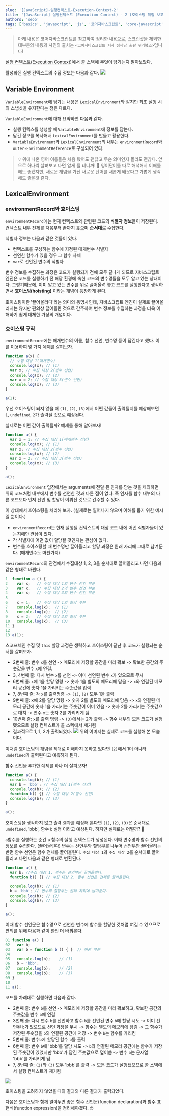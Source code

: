```yaml
---
slug: '[JavaScript]-실행컨택스트-Execution-Context-2'
title: '[JavaScript] 실행컨택스트 (Execution Context) - 2 (호이스팅 직접 보고👀 이해하기💡)'
authors: 'seob'
tags: ['basics', 'javascript', 'js', '코어자바스크립트', 'core-javascript']
---
```


> 아래 내용은 코어자바스크립트를 참고하여 정리한 내용으로, 스크린샷을 제외한 대부분의 내용과 사진의 출처는 `<코어자바스크립트 저자 정재남 출판 위키복스>`입니다!

[실행 컨텍스트(Execution Context)](https://velog.io/@seob/%EC%8B%A4%ED%96%89-%EC%BB%A8%ED%85%8D%EC%8A%A4%ED%8A%B8-Execution-Context)에서 콜 스택에 무엇이 담기는지 알아보았다.

<!--truncate-->

활성화된 실행 컨텍스트의 수집 정보는 다음과 같다.
![](https://images.velog.io/images/seob/post/6e36b432-b758-4a98-889b-3d7209946fb5/image.png)

## Variable Environment

`VariableEnvironment`에 담기는 내용은 `LexicalEnvironment`와 같지만 최초 실행 시의 스냅샷을 유지한다는 점은 다르다.

`VariableEnvironment`에 대해 요약하면 다음과 같다.

- 실행 컨텍스를 생성할 때 `VariableEnvironment`에 정보를 담는다.
- 담긴 정보를 복사해서 `LexicalEnvironment`를 만들고 활용한다.
- `VariableEnvironment`와 `LexicalEnvironment`의 내부는 `environmentRecord`와 `outer-EnvironmentReference`로 구성되어 있다.

> 💡
> 위에 나온 영어 이름들은 처음 봤어도 괜찮고 무슨 의미인지 몰라도 괜찮다. 앞으로 하나씩 살펴보고 나면 알게 될 테니까! 🥸 영어단어를 따로 해석해서 이해를 해도 좋겠지만, 새로운 개념을 가진 새로운 단어를 새롭게 배운다고 가볍게 생각해도 좋을것 같다.

## LexicalEnvironment

### environmentRecord와 호이스팅

`environmentRecord`에는 현재 컨텍스트와 관련된 코드의 **식별자 정보**들이 저장된다. 컨텍스트 내부 전체를 처음부터 끝까지 훑으며 **순서대로** 수집한다.

식별자 정보는 다음과 같은 것들이 있다.

- 컨텍스트를 구성하는 함수에 지정된 매개변수 식별자
- 선언한 함수가 있을 경우 그 함수 자체
- `var`로 선언된 변수의 식별자

변수 정보를 수집하는 과정은 코드가 실행되기 전에 모두 끝나게 되므로 자바스크립트 엔진은 코드를 실행하기 전 해당 환경에 속한 코드의 변수명들을 모두 알고 있는 상태이다. 그렇기때문에, 이미 알고 있는 변수를 위로 끌어올려 놓고 코드를 실행한다고 생각하면서 **호이스팅(hoisting)** 이라는 개념이 등장하게 된다.

호이스팅이란 '끌어올리다'라는 의미의 동명사인데, 자바스크립트 엔진이 실제로 끌어올리지는 않지만 편의상 끌어올린 것으로 간주하여 변수 정보를 수집하는 과정을 더욱 이해하기 쉽게 대체한 가상의 개념이다.

### 호이스팅 규칙

`environmentRecord`에는 매개변수의 이름, 함수 선언, 변수명 등이 담긴다고 했다. 이를 이용하여 몇 가지 예제를 살펴보자.

```javascript
function a(x) {
  // 수집 대상 1(매개변수)
  console.log(x); // (1)
  var x; // 수집 대상 2(변수 선언)
  console.log(x); // (2)
  var x = 2; // 수집 대상 3(변수 선언)
  console.log(x); // (3)
}

a(1);
```

우선 호이스팅이 되지 않을 때 `(1)`, `(2)`, `(3)`에서 어떤 값들이 출력될지를 예상해보면 `1`, `undefined`, `2`가 출력될 것으로 예상된다.

실제로는 어떤 값이 출력될까? 예제를 통해 알아보자!

```javascript
function a() {
  var x = 1; // 수집 대상 1(매개변수 선언)
  console.log(x); // (1)
  var x; // 수집 대상 2(변수 선언)
  console.log(x); // (2)
  var x = 2; // 수집 대상 3(변수 선언)
  console.log(x); // (3)
}

a();
```

`LexicalEnvironment` 입장에서는 arguments에 전달 된 인자를 담는 것을 제외하면 위의 코드처럼 내부에서 변수를 선언한 것과 다른 점이 없다. 즉 인자를 함수 내부의 다른 코드보다 먼저 선언 및 할당이 이뤄진 것으로 간주할 수 있다.

이 상태에서 호이스팅을 처리해 보자. (실제로는 일어나지 않으며 이해를 돕기 위한 예시일 뿐이다.)

- `environmentRecord`는 현재 실행될 컨텍스트의 대상 코드 내에 어떤 식별자들이 있는지에만 관심이 있다.
- 각 식별자에 어떤 값이 할당될 것인지는 관심이 없다.
- 변수를 호이스팅할 때 변수명만 끌어올리고 할당 과정은 원래 자리에 그대로 남겨둔다. (매개변수도 마찬가지)

`environmentRecord`의 관점에서 수집대상 1, 2, 3을 순서대로 끌어올리고 나면 다음과 같은 형태로 바뀐다.

```javascript
1  function a () {
2    var x;   // 수집 대상 1의 변수 선언 부분
3    var x;   // 수집 대상 2의 변수 선언 부분
4    var x;   // 수집 대상 3의 변수 선언 부분
5
6    x = 1;   // 수집 대상 1의 할당 부분
7    console.log(x);  // (1)
8    console.log(x);  // (2)
9    x = 2;   // 수집 대상 3의 할당 부분
10   console.log(x);  // (3)
11 }
12
13 a(1);
```

스코프체인 수집 및 `this` 할당 과정은 생략하고 호이스팅이 끝난 후 코드가 실행되는 순서를 살펴보자.

- 2번째 줄: 변수 `x`를 선언 -> 메모리에 저장할 공간을 미리 확보 -> 확보한 공간의 주솟값을 변수 `x`에 연결.
- 3, 4번째 줄: 다시 변수 `x`를 선언 -> 이미 선언된 변수 `x`가 있으므로 무시
- 6번째 줄: `x`에 1을 할당 명령 -> 숫자 1을 별도의 메모리에 담음 -> `x`와 연결된 메모리 공간에 숫자 1을 가리키는 주솟값을 입력
- 7, 8번째 줄: 각 `x`를 출력명령 -> `(1)`, `(2)` 모두 1을 출력
- 9번째 줄: x에 2를 할당 명령 -> 숫자 2를 별도의 메모리에 담음 -> `x`와 연결된 메모리 공간에 숫자 1을 가리키는 주솟값이 이미 있음 -> 숫자 2를 가리키는 주솟값으로 대치 -> 변수 `x`는 숫자 2를 가리키게 됨
- 10번째 줄: `x`를 출력 명령 -> `(3)`에서는 2가 출력 -> 함수 내부의 모든 코드가 실행됐으므로 실행 컨텍스트가 콜 스텍에서 제거됨
- 결과적으로 1, 1, 2가 출력되었다.
  ![](https://images.velog.io/images/seob/post/9a1f181f-221d-45be-a185-2124a3f8eb8d/image.png)
  위의 이미지는 실제로 코드를 실행해 본 모습이다.

이처럼 호이스팅의 개념을 제대로 이해하지 못하고 있다면 `(2)`에서 1이 아니라 `undefined`가 출력된다고 예측하게 된다.

함수 선언을 추가한 예제를 하나 더 살펴보자!

```javascript
function a() {
  console.log(b); // (1)
  var b = 'bbb'; // 수집 대상 1(변수 선언)
  console.log(b); // (2)
  function b() {} // 수집 대상 2(함수 선언)
  console.log(b); // (3)
}

a();
```

호이스팅을 생각하지 않고 출력 결과를 예상해 본다면 `(1)`, `(2)`, `(3)`은 순서대로 `undefined`, 'bbb', 함수 `b` 실행 이라고 예상된다. 하지만 실제로는 어떨까? 🤔

`a`함수를 실행하는 순간 `a` 함수의 실행 컨텍스트가 생성된다. 이때 변수명과 함수 선언의 정보를 수집한다. (끌어올린다) 변수는 선언부와 할당부를 나누어 선언부만 끌어올리는 반면 함수 선언은 함수 전체를 끌어올린다. `수집 대상 1`과 `수집 대상 2`를 순서대로 끌어올리고 나면 다음과 같은 형태로 변환된다.

```javascript
function a() {
  var b; //수집 대상 1. 변수는 선언부만 끌어올린다.
  function b() {} // 수집 대상 2. 함수 선언은 전체를 끌어올린다.

  console.log(b); // (1)
  b = 'bbb'; // 변수의 할당부는 원래 자리에 남겨둔다.
  console.log(b); // (2)
  console.log(b); // (3)
}

a();
```

이때 함수 선언문은 함수명으로 선언한 변수에 함수를 할당한 것처럼 여길 수 있으므로 편의를 위해 다음과 같이 한번 더 바꿔본다.

```javascript
01 function a() {
02   var b;
03   var b = function b () { }  // 바뀐 부분
04
05   console.log(b);    // (1)
06   b = 'bbb';
07   console.log(b);    // (2)
08   console.log(b);    // (3)
09 }
10
11 a();
```

코드를 차례대로 실행하면 다음과 같다.

- 2번째 줄: 변수 `b`를 선언 -> 메모리에 저장할 공간을 미리 확보하고, 확보한 공간의 주솟값을 변수 `b`에 연결
- 3번째 줄: 다시 변수 `b`를 선언하고 함수 `b`를 선언된 변수 `b`에 할당 시도 -> 이미 선언된 `b`가 있으므로 선언 과정을 무시 -> 함수는 별도의 메모리에 담김 -> 그 함수가 저장된 주솟값을 `b`와 연결된 공간에 저장 -> 변수 `b`는 함수를 가리킴
- 5번째 줄: 변수`b`에 할당된 함수 `b`를 출력
- 6번째 줄: 변수 `b`에 'bbb'를 할당 시도 -> `b`와 연결된 메모리 공간에는 함수가 저장된 주솟값이 있었지만 'bbb'가 담긴 주솟값으로 덮어씀 -> 변수 `b`는 문자열 'bbb'를 가리키게 됨
- 7, 8번째 줄: `(2)`와 `(3)` 모두 'bbb'를 출력 -> 모든 코드가 실행됐으므로 콜 스택에서 실행 컨텍스트가 제거됨

![](https://images.velog.io/images/seob/post/7c1c7042-94ff-4629-bb94-cc2f2cce6d56/image.png)

호이스팅을 고려하지 않았을 때의 결과와 다른 결과가 출력되었다.

다음은 호이스팅과 함께 알아두면 좋은 함수 선언문(function declaration)과 함수 표현식(function expression)을 정리해야겠다. 🤓
